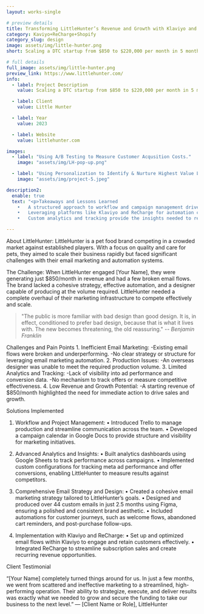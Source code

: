 ```yaml
---
layout: works-single

# preview details
title: Transforming LittleHunter’s Revenue and Growth with Klaviyo and ReCharge
category: Kaviyo+ReCharge+Shopify
category_slug: design
image: assets/img/little-hunter.png
short: Scaling a DTC startup from $850 to $220,000 per month in 5 month

# full details
full_image: assets/img/little-hunter.png
preview_link: https://www.littlehunter.com/
info:
  - label: Project Description
    value: Scaling a DTC startup from $850 to $220,000 per month in 5 months.

  - label: Client
    value: Little Hunter 

  - label: Year
    value: 2023

  - label: Website
    value: littlehunter.com

images:
  - label: "Using A/B Testing to Measure Customer Acqusition Costs."
    image: "assets/img/LH-pop-up.png"

  - label: "Using Personalization to Identify & Nurture Highest Value Leads."
    image: "assets/img/project-5.jpeg"

description2:
  enable: true
  text: "<p>Takeaways and Lessons Learned
	•	A structured approach to workflow and campaign management drives efficiency and results.
	•	Leveraging platforms like Klaviyo and ReCharge for automation can significantly boost revenue in subscription-driven businesses.
	•	Custom analytics and tracking provide the insights needed to refine strategies and compete effectively..</p>"

---
```


About LittleHunter:
LittleHunter is a pet food brand competing in a crowded market against established players. With a focus on quality and care for pets, they aimed to scale their business rapidly but faced significant challenges with their email marketing and automation systems.

The Challenge:
When LittleHunter engaged [Your Name], they were generating just $850/month in revenue and had a few broken email flows. The brand lacked a cohesive strategy, effective automation, and a designer capable of producing at the volume required. LittleHunter needed a complete overhaul of their marketing infrastructure to compete effectively and scale.

> "The public is more familiar with bad design than good design. It is, in effect, conditioned to prefer bad design, because that is what it lives with. The new becomes threatening, the old reassuring."
> <cite>-- Benjamin Franklin</cite>

Challenges and Pain Points
	1.	Inefficient Email Marketing:
	-Existing email flows were broken and underperforming.
	-No clear strategy or structure for leveraging email marketing automation.
	2.	Production Issues:
	-An overseas designer was unable to meet the required production volume.
	3.	Limited Analytics and Tracking:
	-Lack of visibility into ad performance and conversion data.
	-No mechanism to track offers or measure competitive effectiveness.
	4.	Low Revenue and Growth Potential:
	-A starting revenue of $850/month highlighted the need for immediate action to drive sales and growth.

Solutions Implemented

1. Workflow and Project Management:
	•	Introduced Trello to manage production and streamline communication across the team.
	•	Developed a campaign calendar in Google Docs to provide structure and visibility for marketing initiatives.

2. Advanced Analytics and Insights:
	•	Built analytics dashboards using Google Sheets to track performance across campaigns.
	•	Implemented custom configurations for tracking meta ad performance and offer conversions, enabling LittleHunter to measure results against competitors.

3. Comprehensive Email Strategy and Design:
	•	Created a cohesive email marketing strategy tailored to LittleHunter’s goals.
	•	Designed and produced over 44 custom emails in just 2.5 months using Figma, ensuring a polished and consistent brand aesthetic.
	•	Included automations for customer journeys, such as welcome flows, abandoned cart reminders, and post-purchase follow-ups.

4. Implementation with Klaviyo and ReCharge:
	•	Set up and optimized email flows within Klaviyo to engage and retain customers effectively.
	•	Integrated ReCharge to streamline subscription sales and create recurring revenue opportunities.

  Client Testimonial

“[Your Name] completely turned things around for us. In just a few months, we went from scattered and ineffective marketing to a streamlined, high-performing operation. Their ability to strategize, execute, and deliver results was exactly what we needed to grow and secure the funding to take our business to the next level.”
— [Client Name or Role], LittleHunter